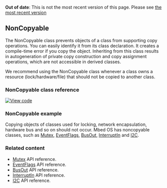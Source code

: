 <span class="warnings">**Out of date**: This is not the most recent version of this page. Please see [the most recent version](y)</span>
## NonCopyable

The NonCopyable class prevents objects of a class from supporting copy operations. You can easily identify it from its class declaration. It creates a compile-time error if you copy the object. Inheriting from this class results in autogeneration of private copy construction and copy assignment operations, which are not accessible in derived classes.

We recommend using the NonCopyable class whenever a class owns a resource (lock/hardware/file) that should not be copied to another class.

### NonCopyable class reference

[![View code](https://www.mbed.com/embed/?type=library)](https://os.mbed.com/docs/v5.6/mbed-os-api-doxy/classmbed_1_1_non_copyable.html)

### NonCopyable example

Copying objects of classes used for locking, network encapsulation, hardware bus and so on should not occur. Mbed OS has noncopyable classes, such as <a href="/docs/v5.6/reference/mutex.html" target="_blank">Mutex</a>, <a href="/docs/v5.6/reference/eventflags.html" target="_blank">EventFlags</a>, <a href="/docs/v5.6/reference/busout.html" target="_blank">BusOut</a>, <a href="/docs/v5.6/reference/interruptin.html" target="_blank">InterruptIn</a> and <a href="/docs/v5.6/reference/i2c.html" target="_blank">I2C</a>.

### Related content

- <a href="/docs/v5.6/reference/mutex.html" target="_blank">Mutex</a> API reference.
- <a href="/docs/v5.6/reference/eventflags.html" target="_blank">EventFlags</a> API reference.
- <a href="/docs/v5.6/reference/busout.html" target="_blank">BusOut</a> API reference.
- <a href="/docs/v5.6/reference/interruptin.html" target="_blank">InterruptIn</a> API reference.
- <a href="/docs/v5.6/reference/i2c.html" target="_blank">I2C</a> API reference.
